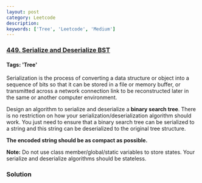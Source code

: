 ```yaml
---
layout: post
category: Leetcode
description: 
keywords: ['Tree', 'Leetcode', 'Medium']
---
```

### [449. Serialize and Deserialize BST](https://leetcode.com/problems/serialize-and-deserialize-bst)

#### Tags: 'Tree'

<div class="content__u3I1 question-content__JfgR"><div><p>Serialization is the process of converting a data structure or object into a sequence of bits so that it can be stored in a file or memory buffer, or transmitted across a network connection link to be reconstructed later in the same or another computer environment.</p>
<p>Design an algorithm to serialize and deserialize a <b>binary search tree</b>. There is no restriction on how your serialization/deserialization algorithm should work. You just need to ensure that a binary search tree can be serialized to a string and this string can be deserialized to the original tree structure.</p>
<p><b>The encoded string should be as compact as possible.</b></p>
<p><b>Note:</b> Do not use class member/global/static variables to store states. Your serialize and deserialize algorithms should be stateless.</p>
</div></div>

### Solution
